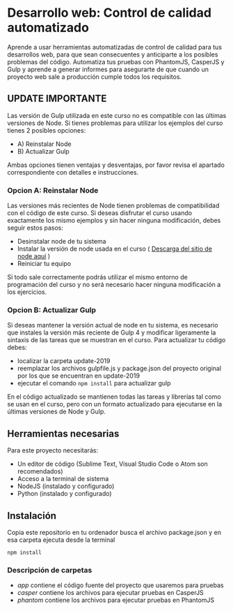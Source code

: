 # Desarrollo web: Control de calidad automatizado

Aprende a usar herramientas automatizadas de control de calidad para tus desarrollos web, para que sean consecuentes y anticiparte a los posibles problemas del código. Automatiza tus pruebas con PhantomJS, CasperJS y Gulp  y aprende a generar informes para asegurarte de que cuando un proyecto web sale a producción cumple todos los requisitos.


## UPDATE IMPORTANTE
Las versión de Gulp utilizada en este curso no es compatible con las últimas versiones de Node. Si tienes problemas para utilizar los ejemplos del curso tienes 2 posibles opciones:

- A) Reinstalar Node
- B) Actualizar Gulp

Ambas opciones tienen  ventajas y desventajas, por favor revisa el apartado correspondiente con detalles e instrucciones.

### Opcion A: Reinstalar Node

Las versiones más recientes de Node tienen problemas de compatibilidad con el código de este curso. Si deseas disfrutar el curso usando exactamente los mismo ejemplos y sin hacer ninguna modificación, debes seguir estos pasos:

- Desinstalar node de tu sistema
- Instalar la versión de node usada en el curso ( [Descarga del sitio de node aquí](https://nodejs.org/download/release/v6.10.0/) )
- Reiniciar tu equipo

Si todo sale correctamente podrás utilizar el mismo entorno de programación del curso y no será necesario hacer ninguna modificación a los ejercicios.

### Opcion B: Actualizar Gulp

Si deseas mantener la versión actual de node en tu sistema, es necesario que instales la versión más reciente de Gulp 4 y modificar ligeramente la sintaxis de las tareas que se muestran en el curso. Para actualizar tu código debes:

- localizar la carpeta update-2019
- reemplazar los archivos gulpfile.js y package.json del proyecto original por los que se encuentran en update-2019
- ejecutar el comando `npm install` para actualizar gulp

En el código actualizado se mantienen todas las tareas y librerías tal como se usan en el curso, pero con un formato actualizado para ejecutarse en la últimas versiones de Node y Gulp.


## Herramientas necesarias

Para este proyecto necesitarás:
- Un editor de código (Sublime Text, Visual Studio Code o Atom son recomendados)
- Acceso a la terminal de sistema
- NodeJS (instalado y configurado)
- Python (instalado y configurado)

## Instalación
Copia este repositorio en tu ordenador busca el archivo package.json y en esa carpeta ejecuta desde la terminal

```npm install```


### Descripción de carpetas
- *app* contiene el código fuente del proyecto que usaremos para pruebas
- *casper* contiene los archivos para ejecutar pruebas en CasperJS
- *phantom* contiene los archivos para ejecutar pruebas en PhantomJS
